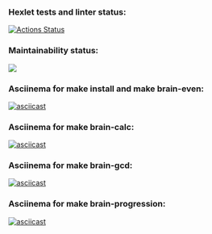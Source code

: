 ### Hexlet tests and linter status:
[![Actions Status](https://github.com/daniileontev/php-project-45/workflows/hexlet-check/badge.svg)](https://github.com/daniileontev/php-project-45/actions)

### Maintainability status:
<a href="https://codeclimate.com/github/daniileontev/php-project-45/maintainability"><img src="https://api.codeclimate.com/v1/badges/004b960bf776efafceae/maintainability" /></a>
### Asciinema for make install and make brain-even:
[![asciicast](https://asciinema.org/a/Ykxyfp7XsGVfH5RfxSTs0n3GM.svg)](https://asciinema.org/a/Ykxyfp7XsGVfH5RfxSTs0n3GM)
### Asciinema for make brain-calc:
[![asciicast](https://asciinema.org/a/m4IL2U9duoGdK7rqvOYjceazH.svg)](https://asciinema.org/a/m4IL2U9duoGdK7rqvOYjceazH)
### Asciinema for make brain-gcd:
[![asciicast](https://asciinema.org/a/VxFjM39O5YFPIEdeRazkesylZ.svg)](https://asciinema.org/a/VxFjM39O5YFPIEdeRazkesylZ)
### Asciinema for make brain-progression: 
[![asciicast](https://asciinema.org/a/kabpDNvTBcMIaMvNhpG2M5DTg.svg)](https://asciinema.org/a/kabpDNvTBcMIaMvNhpG2M5DTg)
